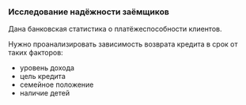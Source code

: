 ### Исследование надёжности заёмщиков

Дана банковская статистика о платёжеспособности клиентов.

Нужно проанализировать зависимость возврата кредита в срок от таких факторов:
 - уровень дохода
 - цель кредита
 - семейное положение
 - наличие детей




